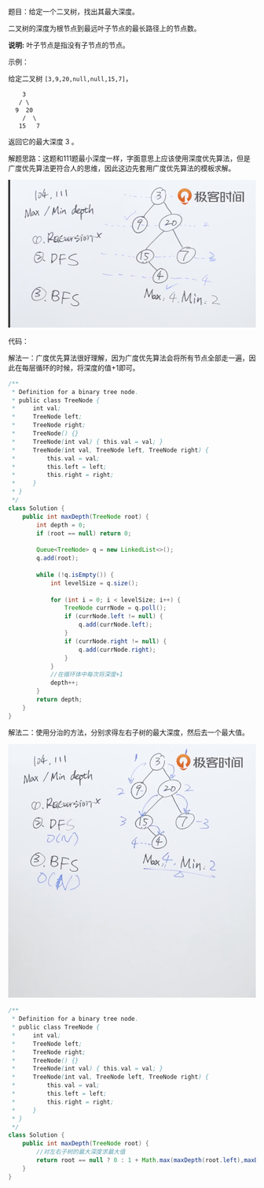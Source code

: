 题目：给定一个二叉树，找出其最大深度。

二叉树的深度为根节点到最远叶子节点的最长路径上的节点数。

**说明:** 叶子节点是指没有子节点的节点。

示例：

给定二叉树 `[3,9,20,null,null,15,7]`，

```shell
    3
   / \
  9  20
    /  \
   15   7
```

返回它的最大深度 3 。

解题思路：这题和111题最小深度一样，字面意思上应该使用深度优先算法，但是广度优先算法更符合人的思维，因此这边先套用广度优先算法的模板求解。

![bfs](./104/bfs.png)

代码：

解法一：广度优先算法很好理解，因为广度优先算法会将所有节点全部走一遍，因此在每层循环的时候，将深度的值+1即可。

```java
/**
 * Definition for a binary tree node.
 * public class TreeNode {
 *     int val;
 *     TreeNode left;
 *     TreeNode right;
 *     TreeNode() {}
 *     TreeNode(int val) { this.val = val; }
 *     TreeNode(int val, TreeNode left, TreeNode right) {
 *         this.val = val;
 *         this.left = left;
 *         this.right = right;
 *     }
 * }
 */
class Solution {
    public int maxDepth(TreeNode root) {
        int depth = 0;
        if (root == null) return 0;

        Queue<TreeNode> q = new LinkedList<>();
        q.add(root);

        while (!q.isEmpty()) {
            int levelSize = q.size();

            for (int i = 0; i < levelSize; i++) {
                TreeNode currNode = q.poll();
                if (currNode.left != null) {
                    q.add(currNode.left);
                }
                if (currNode.right != null) {
                    q.add(currNode.right);
                }
            }
          	//在循环体中每次将深度+1
            depth++;
        }
        return depth;
    }
}
```

解法二：使用分治的方法，分别求得左右子树的最大深度，然后去一个最大值。

![dfs](./104/dfs.png)

```java
/**
 * Definition for a binary tree node.
 * public class TreeNode {
 *     int val;
 *     TreeNode left;
 *     TreeNode right;
 *     TreeNode() {}
 *     TreeNode(int val) { this.val = val; }
 *     TreeNode(int val, TreeNode left, TreeNode right) {
 *         this.val = val;
 *         this.left = left;
 *         this.right = right;
 *     }
 * }
 */
class Solution {
    public int maxDepth(TreeNode root) {
      	//对左右子树的最大深度求最大值
        return root == null ? 0 : 1 + Math.max(maxDepth(root.left),maxDepth(root.right));
    }
}
```

